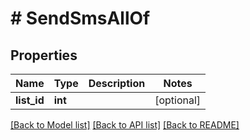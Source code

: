 # # SendSmsAllOf

## Properties

Name | Type | Description | Notes
------------ | ------------- | ------------- | -------------
**list_id** | **int** |  | [optional] 

[[Back to Model list]](../../README.md#documentation-for-models) [[Back to API list]](../../README.md#documentation-for-api-endpoints) [[Back to README]](../../README.md)


